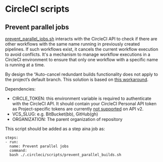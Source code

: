 # CircleCI scripts

## Prevent parallel jobs

[prevent_parallel_jobs.sh](prevent_parallel_jobs.sh) interacts with the CircleCI API to check if there are other workflows with the same name running in previously created pipelines. If such workflows exist, it cancels the current workflow execution to avoid conflicts. It's a mechanism to manage workflow executions in a CircleCI environment to ensure that only one workflow with a specific name is running at a time.

By design the “Auto-cancel redundant builds functionality does not apply to the project’s default branch.
This solution is based on [this workaround](https://discuss.circleci.com/t/workaround-auto-cancel-redundant-builds-on-the-default-branch/39468).

Dependencies:

- CIRCLE_TOKEN: this environment variable is required to authenticate with the CircleCI API. It should contain your CircleCI Personal API token as Project-specific tokens are currently [not supported](https://discuss.circleci.com/t/v2-api-cannot-be-accessed-with-project-api-token/35914) on API v2.
- VCS_SLUG: e.g. BitBucket(bb), GitHub(gh)
- ORGANIZATION: The parent organization of repository

This script should be added as a step aina job as:

```
steps:
- run:
  name: Prevent parallel jobs
  command:
  bash ./.circleci/scripts/prevent_parallel_builds.sh
```
